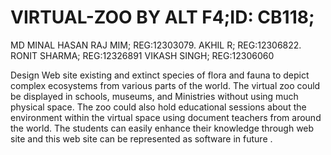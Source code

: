 # VIRTUAL-ZOO BY ALT F4;ID: CB118;
MD MINAL HASAN RAJ MIM; REG:12303079.
AKHIL R; REG:12306822.
RONIT SHARMA; REG:12326891
VIKASH SINGH; REG:12306060

Design Web site existing and extinct species of flora and fauna to depict complex ecosystems from various parts of the world. The virtual zoo could be displayed in schools, museums, and Ministries without using much physical space. The zoo could also hold educational sessions about the environment within the virtual space using document teachers from around the world. The students can easily enhance their knowledge through web site and this web site can be represented as software in future .



